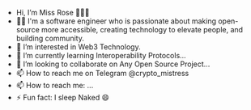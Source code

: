 -  Hi, I’m Miss Rose 👩🏾‍💻
- 👋🏾 I'm a software engineer who is passionate about making open-source more accessible, creating technology to elevate people, and building community.
- 👀 I’m interested in Web3 Technology.
- 🌱 I’m currently learning Interoperability Protocols...
- 💞️ I’m looking to collaborate on Any Open Source Project...
- 📫 How to reach me on Telegram @crypto_mistress
- 📫 How to reach me: ...
- ⚡ Fun fact: I sleep Naked 😄
